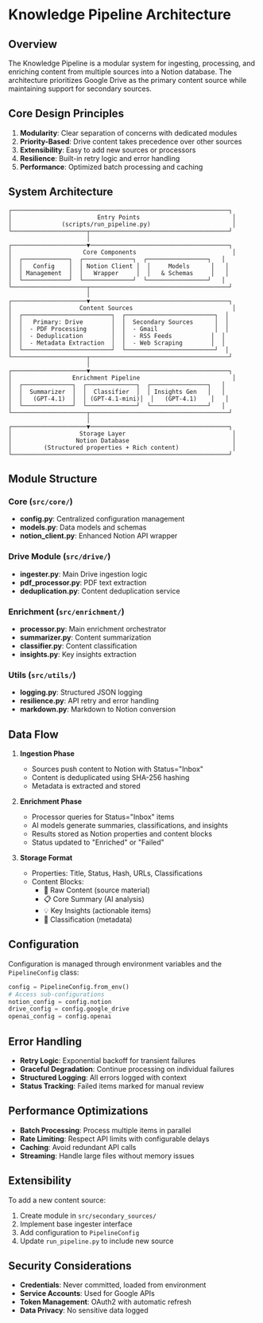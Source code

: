 # Knowledge Pipeline Architecture

## Overview

The Knowledge Pipeline is a modular system for ingesting, processing, and enriching content from multiple sources into a Notion database. The architecture prioritizes Google Drive as the primary content source while maintaining support for secondary sources.

## Core Design Principles

1. **Modularity**: Clear separation of concerns with dedicated modules
2. **Priority-Based**: Drive content takes precedence over other sources
3. **Extensibility**: Easy to add new sources or processors
4. **Resilience**: Built-in retry logic and error handling
5. **Performance**: Optimized batch processing and caching

## System Architecture

```
┌─────────────────────────────────────────────────────────────┐
│                        Entry Points                          │
│              (scripts/run_pipeline.py)                       │
└─────────────────────┬───────────────────────────────────────┘
                      │
┌─────────────────────▼───────────────────────────────────────┐
│                    Core Components                           │
│  ┌─────────────┐  ┌──────────────┐  ┌─────────────────┐   │
│  │   Config    │  │ Notion Client │  │     Models      │   │
│  │ Management  │  │   Wrapper     │  │   & Schemas     │   │
│  └─────────────┘  └──────────────┘  └─────────────────┘   │
└─────────────────────┬───────────────────────────────────────┘
                      │
┌─────────────────────▼───────────────────────────────────────┐
│                   Content Sources                            │
│  ┌─────────────────────────┐  ┌─────────────────────────┐  │
│  │   Primary: Drive        │  │  Secondary Sources      │  │
│  │  - PDF Processing       │  │  - Gmail                │  │
│  │  - Deduplication        │  │  - RSS Feeds           │  │
│  │  - Metadata Extraction  │  │  - Web Scraping        │  │
│  └─────────────────────────┘  └─────────────────────────┘  │
└─────────────────────┬───────────────────────────────────────┘
                      │
┌─────────────────────▼───────────────────────────────────────┐
│                 Enrichment Pipeline                          │
│  ┌──────────────┐  ┌──────────────┐  ┌────────────────┐   │
│  │  Summarizer  │  │  Classifier  │  │ Insights Gen   │   │
│  │   (GPT-4.1)  │  │ (GPT-4.1-mini)│  │   (GPT-4.1)    │   │
│  └──────────────┘  └──────────────┘  └────────────────┘   │
└─────────────────────┬───────────────────────────────────────┘
                      │
┌─────────────────────▼───────────────────────────────────────┐
│                   Storage Layer                              │
│                  Notion Database                             │
│         (Structured properties + Rich content)               │
└─────────────────────────────────────────────────────────────┘
```

## Module Structure

### Core (`src/core/`)
- **config.py**: Centralized configuration management
- **models.py**: Data models and schemas
- **notion_client.py**: Enhanced Notion API wrapper

### Drive Module (`src/drive/`)
- **ingester.py**: Main Drive ingestion logic
- **pdf_processor.py**: PDF text extraction
- **deduplication.py**: Content deduplication service

### Enrichment (`src/enrichment/`)
- **processor.py**: Main enrichment orchestrator
- **summarizer.py**: Content summarization
- **classifier.py**: Content classification
- **insights.py**: Key insights extraction

### Utils (`src/utils/`)
- **logging.py**: Structured JSON logging
- **resilience.py**: API retry and error handling
- **markdown.py**: Markdown to Notion conversion

## Data Flow

1. **Ingestion Phase**
   - Sources push content to Notion with Status="Inbox"
   - Content is deduplicated using SHA-256 hashing
   - Metadata is extracted and stored

2. **Enrichment Phase**
   - Processor queries for Status="Inbox" items
   - AI models generate summaries, classifications, and insights
   - Results stored as Notion properties and content blocks
   - Status updated to "Enriched" or "Failed"

3. **Storage Format**
   - Properties: Title, Status, Hash, URLs, Classifications
   - Content Blocks:
     - 📄 Raw Content (source material)
     - 📋 Core Summary (AI analysis)
     - 💡 Key Insights (actionable items)
     - 🎯 Classification (metadata)

## Configuration

Configuration is managed through environment variables and the `PipelineConfig` class:

```python
config = PipelineConfig.from_env()
# Access sub-configurations
notion_config = config.notion
drive_config = config.google_drive
openai_config = config.openai
```

## Error Handling

- **Retry Logic**: Exponential backoff for transient failures
- **Graceful Degradation**: Continue processing on individual failures
- **Structured Logging**: All errors logged with context
- **Status Tracking**: Failed items marked for manual review

## Performance Optimizations

- **Batch Processing**: Process multiple items in parallel
- **Rate Limiting**: Respect API limits with configurable delays
- **Caching**: Avoid redundant API calls
- **Streaming**: Handle large files without memory issues

## Extensibility

To add a new content source:

1. Create module in `src/secondary_sources/`
2. Implement base ingester interface
3. Add configuration to `PipelineConfig`
4. Update `run_pipeline.py` to include new source

## Security Considerations

- **Credentials**: Never committed, loaded from environment
- **Service Accounts**: Used for Google APIs
- **Token Management**: OAuth2 with automatic refresh
- **Data Privacy**: No sensitive data logged